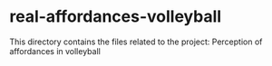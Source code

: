 # real-affordances-volleyball
 This directory contains the files related to the project:  Perception of affordances in volleyball
